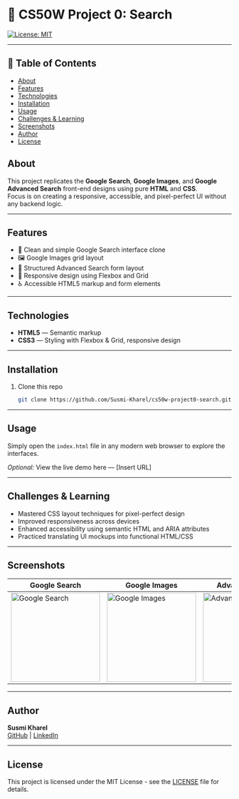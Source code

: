 # 🚀 CS50W Project 0: Search

[![License: MIT](https://img.shields.io/badge/License-MIT-yellow.svg)](LICENSE)

---

## 📖 Table of Contents
- [About](#about)
- [Features](#features)
- [Technologies](#technologies)
- [Installation](#installation)
- [Usage](#usage)
- [Challenges & Learning](#challenges--learning)
- [Screenshots](#screenshots)
- [Author](#author)
- [License](#license)


## About

This project replicates the **Google Search**, **Google Images**, and **Google Advanced Search** front-end designs using pure **HTML** and **CSS**.  
Focus is on creating a responsive, accessible, and pixel-perfect UI without any backend logic.

---

## Features

- 🎯 Clean and simple Google Search interface clone  
- 🖼️ Google Images grid layout  
- 🧰 Structured Advanced Search form layout  
- 📱 Responsive design using Flexbox and Grid  
- ♿ Accessible HTML5 markup and form elements  

---

## Technologies

- **HTML5** — Semantic markup  
- **CSS3** — Styling with Flexbox & Grid, responsive design  

---

## Installation

1. Clone this repo  
   ```bash
   git clone https://github.com/Susmi-Kharel/cs50w-project0-search.git
---
## Usage

Simply open the `index.html` file in any modern web browser to explore the interfaces.

*Optional:* View the live demo here — [Insert URL]

---

## Challenges & Learning

- Mastered CSS layout techniques for pixel-perfect design  
- Improved responsiveness across devices  
- Enhanced accessibility using semantic HTML and ARIA attributes  
- Practiced translating UI mockups into functional HTML/CSS  

---

## Screenshots

| Google Search | Google Images | Advanced Search |
|---------------|---------------|-----------------|
| <img width="200" height="200" alt="Google Search" src="https://github.com/user-attachments/assets/779104b6-ac5a-45f7-88f3-7f72e8705d0a" /> | <img width="200" height="200" alt="Google Images" src="https://github.com/user-attachments/assets/325a4489-5980-49ad-9f61-147390e5ca10" /> | <img width="200" height="200" alt="Advanced Search" src="https://github.com/user-attachments/assets/567d63e1-96cf-44e9-ac9a-8d161bcc69da" /> |


---

## Author

**Susmi Kharel**  
[GitHub](https://github.com/Susmi-Kharel) | [LinkedIn](https://www.linkedin.com/in/susmitakharel/)

---

## License

This project is licensed under the MIT License - see the [LICENSE](LICENSE) file for details.